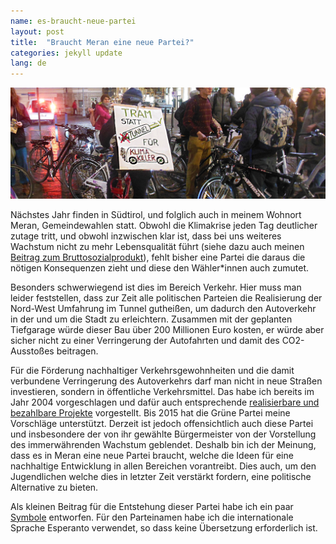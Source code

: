```yaml
---
name: es-braucht-neue-partei
layout: post
title:  "Braucht Meran eine neue Partei?"
categories: jekyll update
lang: de
---
```

![Fahrraddemo der "fridays for future"](../../bildoj/tram_statt_auto.JPG)

Nächstes Jahr finden in Südtirol, und folglich auch in meinem Wohnort Meran, Gemeindewahlen statt. Obwohl die Klimakrise jeden Tag deutlicher zutage tritt, und obwohl inzwischen klar ist, dass bei uns weiteres Wachstum nicht zu mehr Lebensqualität führt (siehe dazu auch meinen [Beitrag zum Bruttosozialprodukt](https://walter.bernard.im/benessere-non-proporzionale/)), fehlt bisher eine Partei die daraus die nötigen Konsequenzen zieht und diese den Wähler*innen auch zumutet. 

Besonders schwerwiegend ist dies im Bereich Verkehr. Hier muss man leider feststellen, dass zur Zeit alle politischen Parteien die Realisierung der Nord-West Umfahrung im Tunnel gutheißen, um dadurch den Autoverkehr in der und um die Stadt zu erleichtern. Zusammen mit der geplanten Tiefgarage würde dieser Bau über 200 Millionen Euro kosten, er würde aber sicher nicht zu einer Verringerung der Autofahrten und damit des CO2-Ausstoßes beitragen.

Für die Förderung nachhaltiger Verkehrsgewohnheiten und die damit verbundene Verringerung des Autoverkehrs darf man nicht in neue Straßen investieren, sondern in öffentliche Verkehrsmittel. Das habe ich bereits im Jahr 2004 vorgeschlagen und dafür auch entsprechende [realisierbare und bezahlbare Projekte](https://walter.bernard.im/tunnel-klein-aber-sofort/) vorgestellt. Bis 2015 hat die Grüne Partei meine Vorschläge unterstützt. Derzeit ist jedoch offensichtlich auch diese Partei und insbesondere der von ihr gewählte Bürgermeister von der Vorstellung des immerwährenden Wachstum geblendet. Deshalb bin ich der Meinung, dass es in Meran eine neue Partei braucht, welche die Ideen für eine nachhaltige Entwicklung in allen Bereichen vorantreibt. Dies auch, um den Jugendlichen welche dies in letzter Zeit verstärkt fordern, eine politische Alternative zu bieten.

Als kleinen Beitrag für die Entstehung dieser Partei habe ich ein paar [Symbole](../../bildoj/3simboloj.png) entworfen. Für den Parteinamen habe ich die internationale Sprache Esperanto verwendet, so dass keine Übersetzung erforderlich ist.
